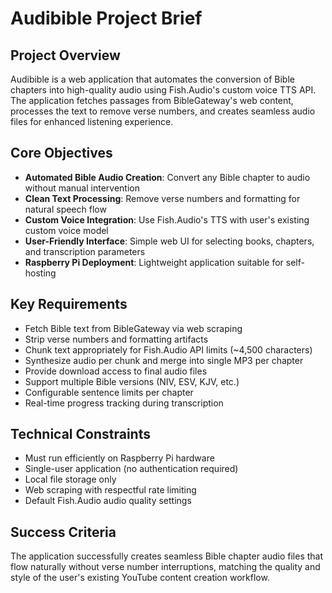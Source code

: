 # Audibible Project Brief

## Project Overview
Audibible is a web application that automates the conversion of Bible chapters into high-quality audio using Fish.Audio's custom voice TTS API. The application fetches passages from BibleGateway's web content, processes the text to remove verse numbers, and creates seamless audio files for enhanced listening experience.

## Core Objectives
- **Automated Bible Audio Creation**: Convert any Bible chapter to audio without manual intervention
- **Clean Text Processing**: Remove verse numbers and formatting for natural speech flow  
- **Custom Voice Integration**: Use Fish.Audio's TTS with user's existing custom voice model
- **User-Friendly Interface**: Simple web UI for selecting books, chapters, and transcription parameters
- **Raspberry Pi Deployment**: Lightweight application suitable for self-hosting

## Key Requirements
- Fetch Bible text from BibleGateway via web scraping
- Strip verse numbers and formatting artifacts
- Chunk text appropriately for Fish.Audio API limits (~4,500 characters)
- Synthesize audio per chunk and merge into single MP3 per chapter
- Provide download access to final audio files
- Support multiple Bible versions (NIV, ESV, KJV, etc.)
- Configurable sentence limits per chapter
- Real-time progress tracking during transcription

## Technical Constraints
- Must run efficiently on Raspberry Pi hardware
- Single-user application (no authentication required)
- Local file storage only
- Web scraping with respectful rate limiting
- Default Fish.Audio audio quality settings

## Success Criteria
The application successfully creates seamless Bible chapter audio files that flow naturally without verse number interruptions, matching the quality and style of the user's existing YouTube content creation workflow.
